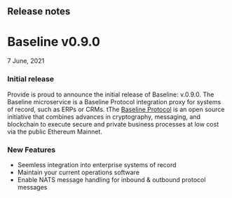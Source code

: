## Release notes
# Baseline v0.9.0

7 June, 2021   

### Initial release

Provide is proud to announce the initial release of Baseline: v.0.9.0. The Baseline microservice is a Baseline Protocol integration proxy for systems of record, such as ERPs or CRMs. tThe [Baseline Protocol](https://docs.baseline-protocol.org/) is an open source initiative that combines advances in cryptography, messaging, and blockchain to execute secure and private business processes at low cost via the public Ethereum Mainnet. 



### New Features

- Seemless integration into enterprise systems of record
- Maintain your current operations software
- Enable NATS message handling for inbound & outbound protocol messages
